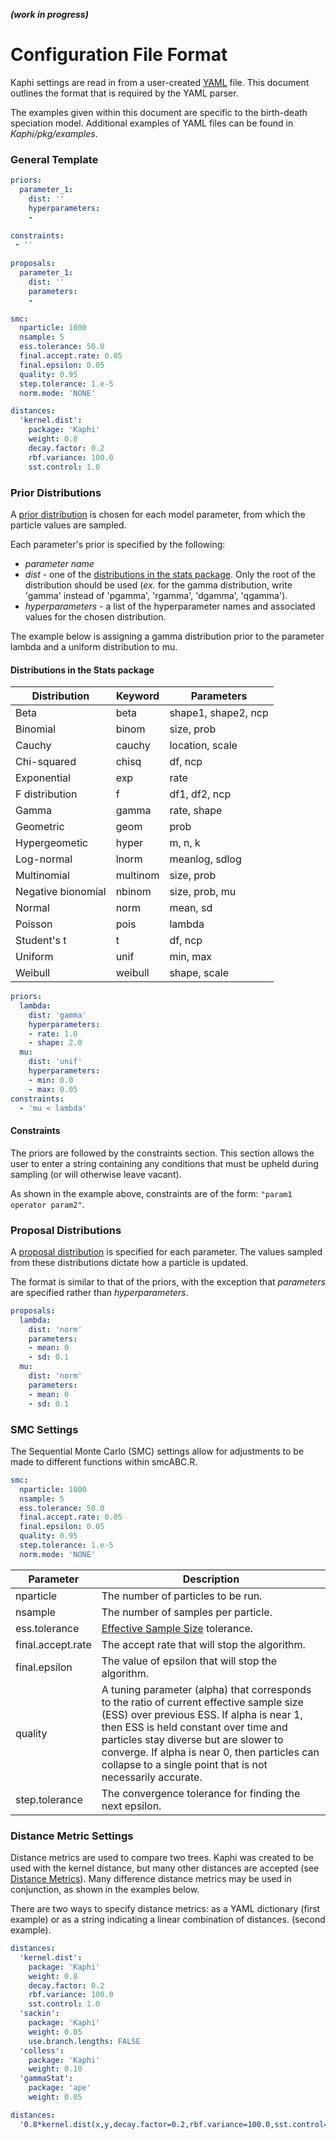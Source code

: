 ***(work in progress)***

# Configuration File Format

Kaphi settings are read in from a user-created [YAML](http://yaml.org) file. This document outlines the format that is required by the YAML parser.

The examples given within this document are specific to the birth-death speciation model.
Additional examples of YAML files can be found in *Kaphi/pkg/examples*.

### General Template
```YAML
priors:
  parameter_1:
    dist: ''
    hyperparameters:
    -

constraints: 
 - ''
 
proposals:
  parameter_1:
    dist: ''
    parameters:
    - 

smc:
  nparticle: 1000
  nsample: 5
  ess.tolerance: 50.0
  final.accept.rate: 0.05
  final.epsilon: 0.05
  quality: 0.95
  step.tolerance: 1.e-5
  norm.mode: 'NONE'

distances:
  'kernel.dist':
    package: 'Kaphi'
    weight: 0.8
    decay.factor: 0.2
    rbf.variance: 100.0
    sst.control: 1.0
```

### Prior Distributions
A [prior distribution](https://en.wikipedia.org/wiki/Prior_probability) is chosen for each model parameter, from which the particle values are sampled. 

Each parameter's prior is specified by the following:
* *parameter name*
* *dist* - one of the [distributions in the stats package](https://stat.ethz.ch/R-manual/R-devel/library/stats/html/Distributions.html). Only the root of the distribution should be used (*ex.* for the gamma distribution, write 'gamma' instead of 'pgamma', 'rgamma', 'dgamma', 'qgamma').
* *hyperparameters* - a list of the hyperparameter names and associated values for the chosen distribution.

The example below is assigning a gamma distribution prior to the parameter lambda and a uniform distribution to mu.

#### Distributions in the Stats package
| Distribution       | Keyword  | Parameters          |
|--------------------|----------|---------------------|
| Beta               | beta     | shape1, shape2, ncp |
| Binomial           | binom    | size, prob          |
| Cauchy             | cauchy   | location, scale     |
| Chi-squared        | chisq    | df, ncp             |
| Exponential        | exp      | rate                |
| F distribution     | f        | df1, df2, ncp       |
| Gamma              | gamma    | rate, shape         |
| Geometric          | geom     | prob                |
| Hypergeometic      | hyper    | m, n, k             |
| Log-normal         | lnorm    | meanlog, sdlog      |
| Multinomial        | multinom | size, prob          |
| Negative bionomial | nbinom   | size, prob, mu      |
| Normal             | norm     | mean, sd            | 
| Poisson            | pois     | lambda              |
| Student's t        | t        | df, ncp             |
| Uniform            | unif     | min, max            |
| Weibull            | weibull  | shape, scale        |

```YAML
priors:
  lambda:
    dist: 'gamma'  
    hyperparameters:
    - rate: 1.0  
    - shape: 2.0
  mu:
    dist: 'unif'
    hyperparameters:
    - min: 0.0
    - max: 0.05
constraints:
  - 'mu < lambda'
```

#### Constraints
The priors are followed by the constraints section. 
This section allows the user to enter a string containing any conditions that must be upheld during sampling (or will otherwise leave vacant).

As shown in the example above, constraints are of the form: `"param1 operator param2"`. 

### Proposal Distributions
A [proposal distribution](https://en.wikipedia.org/wiki/Metropolis–Hastings_algorithm) is specified for each parameter. The values sampled from these distributions dictate how a particle is updated.

The format is similar to that of the priors, with the exception that *parameters* are specified rather than *hyperparameters*.
```YAML
proposals:
  lambda:
    dist: 'norm'
    parameters:
    - mean: 0
    - sd: 0.1
  mu:
    dist: 'norm'
    parameters:
    - mean: 0
    - sd: 0.1
```

### SMC Settings

The Sequential Monte Carlo (SMC) settings allow for adjustments to be made to different functions within smcABC.R.
```YAML
smc:
  nparticle: 1000
  nsample: 5
  ess.tolerance: 50.0
  final.accept.rate: 0.05
  final.epsilon: 0.05
  quality: 0.95
  step.tolerance: 1.e-5
  norm.mode: 'NONE'
```
| Parameter         | Description                                                           |
|-------------------|-----------------------------------------------------------------------|
| nparticle         | The number of particles to be run.                                    |
| nsample           | The number of samples per particle.                                   |
| ess.tolerance     | [Effective Sample Size](https://www.johndcook.com/blog/2017/06/27/effective-sample-size-for-mcmc/) tolerance. |
| final.accept.rate | The accept rate that will stop the algorithm.                         |
| final.epsilon     | The value of epsilon that will stop the algorithm.                    |
| quality           | A tuning parameter (alpha) that corresponds to the ratio of current effective sample size (ESS) over previous ESS.  If alpha is near 1, then ESS is held constant over time and particles stay diverse but are slower to converge.  If alpha is near 0, then particles can collapse to a single point that is not necessarily accurate. |
| step.tolerance    | The convergence tolerance for finding the next epsilon.               |

### Distance Metric Settings
Distance metrics are used to compare two trees. 
Kaphi was created to be used with the kernel distance, but many other distances are accepted (see [Distance Metrics](https://github.com/PoonLab/Kaphi/blob/master/DistanceMetrics.md)). Many difference distance metrics may be used in conjunction, as shown in the examples below.

There are two ways to specify distance metrics: as a YAML dictionary (first example) or as a string indicating a linear combination of distances. (second example).

```YAML
distances:
  'kernel.dist':
    package: 'Kaphi'
    weight: 0.8
    decay.factor: 0.2
    rbf.variance: 100.0
    sst.control: 1.0
  'sackin':
    package: 'Kaphi'
    weight: 0.05
    use.branch.lengths: FALSE
  'colless':
    package: 'Kaphi'
    weight: 0.10
  'gammaStat':
    package: 'ape'
    weight: 0.05
```

```YAML
distances:
  '0.8*kernel.dist(x,y,decay.factor=0.2,rbf.variance=100.0,sst.control=1.0)+0.1*sackin+0.3*colless':
```
